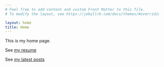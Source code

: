 ```yaml
---
# Feel free to add content and custom Front Matter to this file.
# To modify the layout, see https://jekyllrb.com/docs/themes/#overriding-theme-defaults

layout: home
title: Home
---
```

This is my home page.

See [my resume](./resume)

See [my latest posts](./posts)